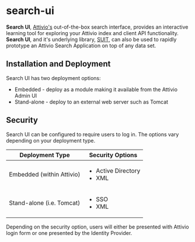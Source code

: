 # search-ui
**Search UI**, [Attivio's](http://www.attivio.com/) out-of-the-box search interface, provides an interactive learning tool for exploring your Attivio index and client API functionality. **Search UI**, and it's underlying library, [SUIT](https://github.com/attivio/suit), can also be used to rapidly prototype an Attivio Search Application on top of any data set. 

## Installation and Deployment
Search UI has two deployment options:
* Embedded - deploy as a module making it available from the Attivio Admin UI
* Stand-alone  - deploy to an external web server such as Tomcat

## Security
Search UI can be configured to require users to log in. The options vary depending on your deployment type.

| Deployment Type | Security Options |
| --------------- | ---------------- |
| Embedded (within Attivio) | <ul><li>Active Directory</li><li>XML</li></ul> |
| Stand-alone (i.e. Tomcat)	 | <ul><li>SSO</li><li>XML</li></ul> |

Depending on the security option, users will either be presented with Attivio login form or one presented by the Identity Provider.

